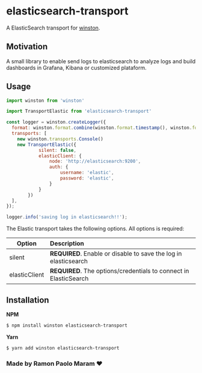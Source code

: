 # elasticsearch-transport

A ElasticSearch transport for [winston][0].

## Motivation
A small library to enable send logs to elasticsearch to analyze logs and build dashboards in Grafana, Kibana or customized plataform.

## Usage
```js
import winston from 'winston'

import TransportElastic from 'elasticsearch-transport'

const logger = winston.createLogger({
  format: winston.format.combine(winston.format.timestamp(), winston.format.json(), winston.format.prettyPrint()),
  transports: [
    new winston.transports.Console()
    new TransportElastic({
            silent: false,
            elasticClient: {
                node: 'http://elasticsearch:9200',
                auth: {
                    username: 'elastic',
                    password: 'elastic',
                }
            }
        })
  ],
});

logger.info('saving log in elasticsearch!!');
```

The Elastic transport takes the following options. All options is required:

| Option |  Description                                     |
| ------ | :----------------------------------------------- |
| silent     | **REQUIRED**. Enable or disable to save the log in elasticsearch |
| elasticClient | **REQUIRED**. The options/credentials to connect in ElasticSearch |

## Installation

**NPM**
```bash
$ npm install winston elasticsearch-transport
```

**Yarn**
```bash
$ yarn add winston elasticsearch-transport
```

### Made by Ramon Paolo Maram &#10084;

[0]: https://github.com/winstonjs/winston
